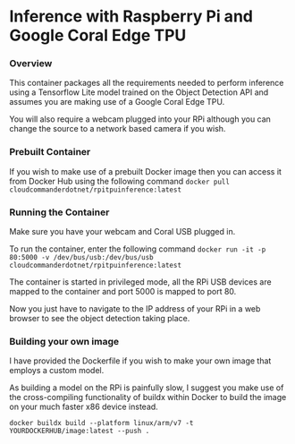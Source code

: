 # Inference with Raspberry Pi and Google Coral Edge TPU

### Overview
This container packages all the requirements needed to perform inference using a Tensorflow Lite model trained on the Object Detection API and assumes you are making use of a Google Coral Edge TPU. 

You will also require a webcam plugged into your RPi although you can change the source to a network based camera if you wish.

### Prebuilt Container
If you wish to make use of a prebuilt Docker image then you can access it from Docker Hub using the following command
`docker pull cloudcommanderdotnet/rpitpuinference:latest`

### Running the Container
Make sure you have your webcam and Coral USB plugged in.

To run the container, enter the following command
`docker run -it -p 80:5000 -v /dev/bus/usb:/dev/bus/usb cloudcommanderdotnet/rpitpuinference:latest`

The container is started in privileged mode, all the RPi USB devices are mapped to the container and port 5000 is mapped to port 80.

Now you just have to navigate to the IP address of your RPi in a web browser to see the object detection taking place.

### Building your own image
I have provided the Dockerfile if you wish to make your own image that employs a custom model.

As building a model on the RPi is painfully slow, I suggest you make use of the cross-compiling functionality of buildx within Docker to build the image on your much faster x86 device instead.

`docker buildx build --platform linux/arm/v7 -t YOURDOCKERHUB/image:latest --push . `
